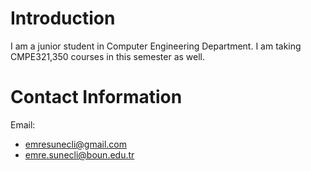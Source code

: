 # Introduction #

I am a junior student in Computer Engineering Department. I am taking CMPE321,350 courses in this semester as well.


# Contact Information #

Email:
  * emresunecli@gmail.com
  * emre.sunecli@boun.edu.tr